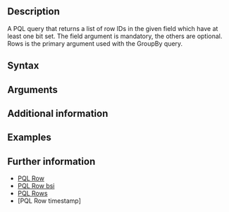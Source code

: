
## Description

A PQL query that returns a list of row IDs in the given field which have at least one bit set. The field argument is mandatory, the others are optional. Rows is the primary argument used with the GroupBy query.

## Syntax


## Arguments


## Additional information


## Examples


## Further information

* [PQL Row]()
* [PQL Row bsi]()
* [PQL Rows]()
* [PQL Row timestamp]
